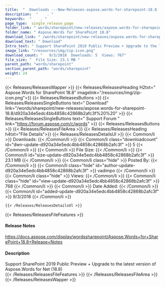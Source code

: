 ```yaml
---
title:  "  Downloads ---New-Releases-aspose.words-for-sharepoint-18.8 . " 
description:  "    . " 
keywords:  "    . " 
page_type:  single_release_page
folder_link: " words/sharepoint/new-releases/aspose.words-for-sharepoint-18.8/"
folder_name: " Aspose.Words for SharePoint 18.8"
download_link: " /words/sharepoint/new-releases/aspose.words-for-sharepoint-18.8/d920a34e5edc4bb4858c42868b2afc3f"
download_text: " Download"
Intro_text: " Support SharePoint 2019 Public Preview + Upgrade to the latest version of Aspose..."
image_link: "/resources/img/zip-icon.png"
download_count: "   9/3/2018  Downloads: 5  Views: 767"
file_size: "  File Size: 23.1 MB "
parent_path: "words/sharepoint"
section_parent_path: "words/sharepoint"
weight: 24 
---
```


{{< Releases/ReleasesWapper >}}
  {{< Releases/ReleasesHeading H2txt=" Aspose.Words for SharePoint 18.8" imagelink="/resources/img/zip-icon.png">}}
  {{< Releases/ReleasesButtons >}}
    {{< Releases/ReleasesSingleButtons text=" Download" link="/words/sharepoint/new-releases/aspose.words-for-sharepoint-18.8/d920a34e5edc4bb4858c42868b2afc3f%20%20" >}}
    {{< Releases/ReleasesSingleButtons text=" Support Forum " link="https://forum.aspose.com/c/words" >}}
  {{< Releases/ReleasesButtons >}}
  {{< Releases/ReleasesFileArea >}}
    {{< Releases/ReleasesHeading h4txt="File Details">}}
    {{< Releases/ReleasesDetailsUl >}}
            {{< Common/li  >}} Downloads: {{< /Common/li >}} 
      {{< Common/li class="downloadcount" id="dwn-update-d920a34e5edc4bb4858c42868b2afc3f" >}} 5 {{< /Common/li >}} 
      {{< Common/li  >}} File Size: {{< /Common/li >}} 
      {{< Common/li id="size-update-d920a34e5edc4bb4858c42868b2afc3f" >}} 23.1 MB {{< /Common/li >}} 
      {{< Common/li  class="hide" >}} Posted By: {{< /Common/li >}} 
      {{< Common/li class="hide" id="author-update-d920a34e5edc4bb4858c42868b2afc3f" >}} vadimpo {{< /Common/li >}} 
      {{< Common/li class="hide"  >}} Views: {{< /Common/li >}} 
      {{< Common/li class="hide" id="view-update-d920a34e5edc4bb4858c42868b2afc3f" >}} 768 {{< /Common/li >}} 
      {{< Common/li  >}} Date Added: {{< /Common/li >}} 
      {{< Common/li id="added-update-d920a34e5edc4bb4858c42868b2afc3f" >}} 9/3/2018 {{< /Common/li >}} 

    {{< /Releases/ReleasesDetailsUl >}}

  {{< Releases/ReleasesFileFeatures >}}
      <h4>Release Notes</h4><div><a href="https://docs.aspose.com/display/wordssharepoint/Aspose.Words+for+SharePoint+18.8+Release+Notes">https://docs.aspose.com/display/wordssharepoint/Aspose.Words+for+SharePoint+18.8+Release+Notes</a></div><h4>Description</h4><div class="HTMLDescription">Support SharePoint 2019 Public Preview + Upgrade to the latest version of Aspose.Words for Net (18.8)</div>
  {{< /Releases/ReleasesFileFeatures >}}
 {{< /Releases/ReleasesFileArea >}}
{{< /Releases/ReleasesWapper >}}


